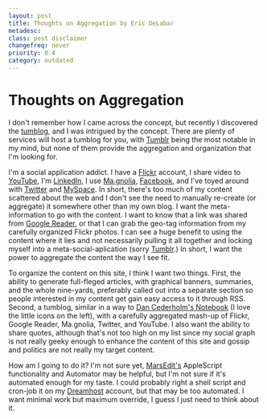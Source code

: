 ```yaml
---
layout: post
title: Thoughts on Aggregation by Eric DeLabar
metadesc: 
class: post disclaimer
changefreq: never
priority: 0.4
category: outdated
---
```

# Thoughts on Aggregation

I don't remember how I came across the concept, but recently I discovered the [tumblog](http://en.wikipedia.org/wiki/Tumblog), and I was intrigued by the concept.  There are plenty of services will host a tumblog for you, with [Tumblr](http://www.tumblr.com/) being the most notable in my mind, but none of them provide the aggregation and organization that I'm looking for.

I'm a social application addict.  I have a <a href="http://www.flickr.com/photos/ericdelabar/" rel="me">Flickr</a> account, I share video to <a href="http://www.youtube.com/user/edelabar" rel="me">YouTube</a>, I'm <a href="http://www.linkedin.com/in/ericdelabar" rel="me">LinkedIn</a>, I use <a href="http://ma.gnolia.com/people/edelabar" rel="me">Ma.gnolia</a>, <a href="http://www.facebook.com/profile.php?id=836750561" rel="me">Facebook</a>, and I've toyed around with <a href="http://twitter.com/edelabar" rel="me">Twitter</a> and <a href="http://www.myspace.com/ericdelabar" rel="me">MySpace</a>.  In short, there's too much of my content scattered about the web and I don't see the need to manually re-create (or aggregate) it somewhere other than my own blog.  I want the meta-information to go with the content.  I want to know that a link was shared from <a href="http://www.google.com/reader/shared/08515370998433803941" rel="me">Google Reader</a>, or that I can grab the geo-tag information from my carefully organized Flickr photos.  I can see a huge benefit to using the content where it lies and not necessarily pulling it all together and locking myself into a meta-social-aplication (sorry [Tumblr](http://www.tumblr.com/).)  In short, I want the power to aggregate the content the way I see fit.

To organize the content on this site, I think I want two things.  First, the ability to generate full-fleged articles, with graphical banners, summaries, and the whole nine-yards, preferably called out into a separate section so people interested in my content get gain easy access to it through <span class="caps">RSS</span>.  Second, a tumblog, similar in a way to [Dan Cederholm's Notebook](http://www.simplebits.com/notebook/) (I love the little icons on the left), with a carefully aggregated mash-up of Flickr, Google Reader, Ma.gnolia, Twitter, and YouTube.  I also want the ability to share quotes, although that's not too high on my list since my social graph is not really geeky enough to enhance the content of this site and gossip and politics are not really my target content.

How am I going to do it?  I'm not sure yet, [MarsEdit's](http://www.red-sweater.com/marsedit/) AppleScript functionality and Automator may be helpful, but I'm not sure if it's automated enough for my taste.  I could probably right a shell script and cron-job it on my [Dreamhost](http://www.dreamhost.com/r.cgi?146279) account, but that may be too automated.  I want minimal work but maximum override, I guess I just need to think about it.